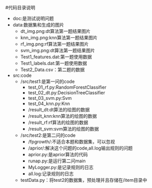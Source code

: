 #代码目录说明
- doc:是测试说明问题
- data:数据集和生成的图片
	- dt_img.png:dt算法第一题结果图片
	- knn_img.png:knn算法第一题结果图片
	- rf_img.png:rf算法第一题结果图片
	- svm_img.png:dt算法第一题结果图片
	- Test1_features.dat:第一题使用数据
	- Test1_labels.dat:第一题使用数据
	- Test2_Data.csv：第二题的数据
- src:code
	- /src/test1:是第一问的code
		- test_01_rf.py:RandomForestClassifier
		- test_02_dt.py:DecisionTreeClassifier
		- test_03_svm.py:Svm
		- test_04_knn.py:Knn
		- /result_dt:dt算法的绘图的数据
		- /result_knn:knn算法的绘图的数据
		- /result_rf:rf算法的绘图的数据
		- /result_svm:svm算法的绘图的数据	
	- /src/test2:是第二问的code
		- /fpgrowth/:不适合本题和数据集，可以忽视
	    - /aprior/:解决这个问题的code,all.log输出规则的问题
		 - aprior.py:是aprior算法的代码
		 - runap.py:是运行第二问main
		 - MyLogger.py:是记录规则的日志
		 - all.log:记录规则的日志
	- testData.py：将test2的数据集，预处理并且存储在/item目录中


